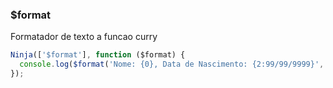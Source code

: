 ### $format

Formatador de texto a funcao curry

```javascript
Ninja(['$format'], function ($format) {
  console.log($format('Nome: {0}, Data de Nascimento: {2:99/99/9999}', ['cleber.programmer', '25011988']));
});
```
